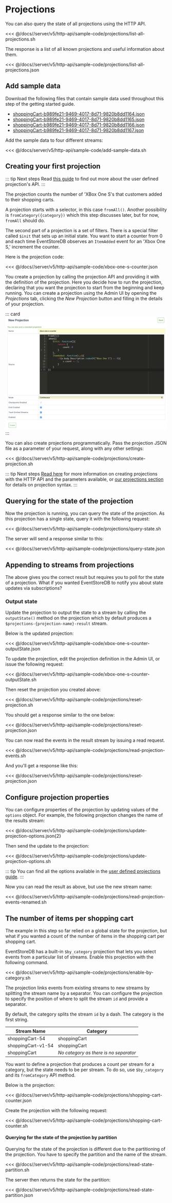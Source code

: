 # Projections

You can also query the state of all projections using the HTTP API.

<<< @/docs//server/v5/http-api/sample-code/projections/list-all-projections.sh

The response is a list of all known projections and useful information about them.

<<< @/docs//server/v5/http-api/sample-code/projections/list-all-projections.json

## Add sample data

Download the following files that contain sample data used throughout this step of the getting started guide.

- [shoppingCart-b989fe21-9469-4017-8d71-9820b8dd1164.json](/clients/dotnet/5.0/sample-code/Seed/shoppingCart-b989fe21-9469-4017-8d71-9820b8dd1164.json)
- [shoppingCart-b989fe21-9469-4017-8d71-9820b8dd1165.json](/clients/dotnet/5.0/sample-code/Seed/shoppingCart-b989fe21-9469-4017-8d71-9820b8dd1165.json)
- [shoppingCart-b989fe21-9469-4017-8d71-9820b8dd1166.json](/clients/dotnet/5.0/sample-code/Seed/shoppingCart-b989fe21-9469-4017-8d71-9820b8dd1166.json)
- [shoppingCart-b989fe21-9469-4017-8d71-9820b8dd1167.json](/clients/dotnet/5.0/sample-code/Seed/shoppingCart-b989fe21-9469-4017-8d71-9820b8dd1167.json)

Add the sample data to four different streams:

<<< @/docs/server/v5/http-api/sample-code/add-sample-data.sh

## Creating your first projection

::: tip Next steps
Read [this guide](../projections/api.md) to find out more about the user defined projection's API.
:::

The projection counts the number of 'XBox One S's that customers added to their shopping carts.

A projection starts with a selector, in this case `fromAll()`. Another possibility is `fromCategory({category})` which this step discusses later, but for now, `fromAll` should do.

The second part of a projection is a set of filters. There is a special filter called `$init` that sets up an initial state. You want to start a counter from 0 and each time EventStoreDB observes an `ItemAdded` event for an 'Xbox One S,' increment the counter.

Here is the projection code:

<<< @/docs//server/v5/http-api/sample-code/xbox-one-s-counter.json

You create a projection by calling the projection API and providing it with the definition of the projection. Here you decide how to run the projection, declaring that you want the projection to start from the beginning and keep running. You can create a projection using the Admin UI by opening the _Projections_ tab, clicking the _New Projection_ button and filling in the details of your projection.

::: card 
![Creating a projection with the EventStoreDB Admin UI](../images/getting-started-create-projection.png)
:::

You can also create projections programmatically. Pass the projection JSON file as a parameter of your request, along with any other settings:

<<< @/docs//server/v5/http-api/sample-code/projections/create-projection.sh

::: tip Next steps
[Read here](api.md) for more information on creating projections with the HTTP API and the parameters available, or [our projections section](../projections/README.md) for details on projection syntax.
:::

## Querying for the state of the projection

Now the projection is running, you can query the state of the projection. As this projection has a single state, query it with the following request:

<<< @/docs//server/v5/http-api/sample-code/projections/query-state.sh

The server will send a response similar to this:

<<< @/docs//server/v5/http-api/sample-code/projections/query-state.json

## Appending to streams from projections

The above gives you the correct result but requires you to poll for the state of a projection. What if you wanted EventStoreDB to notify you about state updates via subscriptions?

### Output state

Update the projection to output the state to a stream by calling the `outputState()` method on the projection which by default produces a `$projections-{projection-name}-result` stream.

Below is the updated projection:

<<< @/docs//server/v5/http-api/sample-code/xbox-one-s-counter-outputState.json

To update the projection, edit the projection definition in the Admin UI, or issue the following request:

<<< @/docs//server/v5/http-api/sample-code/xbox-one-s-counter-outputState.sh

Then reset the projection you created above:

<<< @/docs//server/v5/http-api/sample-code/projections/reset-projection.sh

You should get a response similar to the one below:

<<< @/docs//server/v5/http-api/sample-code/projections/reset-projection.json

You can now read the events in the result stream by issuing a read request.

<<< @/docs//server/v5/http-api/sample-code/projections/read-projection-events.sh

And you'll get a response like this:

<<< @/docs//server/v5/http-api/sample-code/projections/reset-projection.json

## Configure projection properties

You can configure properties of the projection by updating values of the `options` object. For example, the following projection changes the name of the results stream:

<<< @/docs//server/v5/http-api/sample-code/projections/update-projection-options.json{2}

Then send the update to the projection:

<<< @/docs//server/v5/http-api/sample-code/projections/update-projection-options.sh

::: tip
You can find all the options available in the [user defined projections guide](/server/5.0/projections/user-defined-projections.md).
:::

Now you can read the result as above, but use the new stream name:

<<< @/docs//server/v5/http-api/sample-code/projections/read-projection-events-renamed.sh

## The number of items per shopping cart

The example in this step so far relied on a global state for the projection, but what if you wanted a count of the number of items in the shopping cart per shopping cart.

EventStoreDB has a built-in `$by_category` projection that lets you select events from a particular list of streams. Enable this projection with the following command.

<<< @/docs//server/v5/http-api/sample-code/projections/enable-by-category.sh

The projection links events from existing streams to new streams by splitting the stream name by a separator. You can configure the projection to specify the position of where to split the stream `id` and provide a separator.

By default, the category splits the stream `id` by a dash. The category is the first string.

| Stream Name        | Category                               |
| ------------------ | -------------------------------------- |
| shoppingCart-54    | shoppingCart                           |
| shoppingCart-v1-54 | shoppingCart                           |
| shoppingCart       | _No category as there is no separator_ |

You want to define a projection that produces a count per stream for a category, but the state needs to be per stream. To do so, use `$by_category` and its `fromCategory` API method.

Below is the projection:

<<< @/docs//server/v5/http-api/sample-code/projections/shopping-cart-counter.json

Create the projection with the following request:

<<< @/docs//server/v5/http-api/sample-code/projections/shopping-cart-counter.sh

#### Querying for the state of the projection by partition

Querying for the state of the projection is different due to the partitioning of the projection. You have to specify the partition and the name of the stream.

<<< @/docs//server/v5/http-api/sample-code/projections/read-state-partition.sh

The server then returns the state for the partition:

<<< @/docs//server/v5/http-api/sample-code/projections/read-state-partition.json

